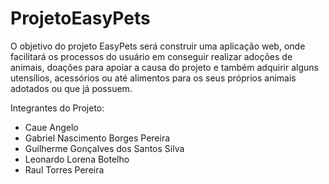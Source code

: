 # ProjetoEasyPets

O objetivo do projeto EasyPets será construir uma aplicação web, onde facilitará os processos do usuário em conseguir realizar adoções de animais, doações para apoiar a causa do projeto e também adquirir alguns utensílios, acessórios ou até alimentos para os seus próprios animais adotados ou que já possuem.

Integrantes do Projeto:
- Caue Angelo
- Gabriel Nascimento Borges Pereira
- Guilherme Gonçalves dos Santos Silva
- Leonardo Lorena Botelho
- Raul Torres Pereira
